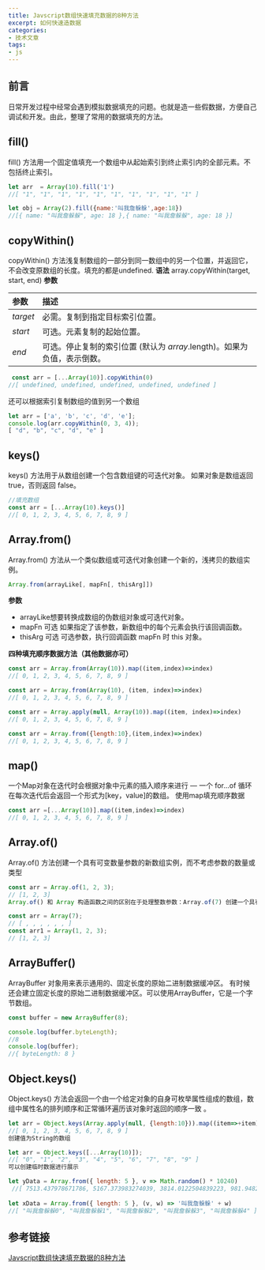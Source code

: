 ```yaml
---
title: Javscript数组快速填充数据的8种方法
excerpt: 如何快速造数据
categories:
- 技术文章
tags:
- js
---
```


## 前言
日常开发过程中经常会遇到模拟数据填充的问题。也就是造一些假数据，方便自己调试和开发。由此，整理了常用的数据填充的方法。

## fill()
fill() 方法用一个固定值填充一个数组中从起始索引到终止索引内的全部元素。不包括终止索引。
```javascript
let arr  = Array(10).fill('1')
//[ "1", "1", "1", "1", "1", "1", "1", "1", "1", "1" ]

let obj = Array(2).fill({name:'叫我詹躲躲',age:18})
//[{ name: "叫我詹躲躲", age: 18 },{ name: "叫我詹躲躲", age: 18 }]
```

## copyWithin()
copyWithin() 方法浅复制数组的一部分到同一数组中的另一个位置，并返回它，不会改变原数组的长度。填充的都是undefined.
**语法**
array.copyWithin(target, start, end)
**参数**

| 参数     | 描述                                                         |
| :------- | :----------------------------------------------------------- |
| *target* | 必需。复制到指定目标索引位置。                               |
| *start*  | 可选。元素复制的起始位置。                                   |
| *end*    | 可选。停止复制的索引位置 (默认为 *array*.length)。如果为负值，表示倒数。 |

```javascript
 const arr = [...Array(10)].copyWithin(0)
//[ undefined, undefined, undefined, undefined, undefined ]
```
还可以根据索引复制数组的值到另一个数组
```javascript
let arr = ['a', 'b', 'c', 'd', 'e'];
console.log(arr.copyWithin(0, 3, 4));
[ "d", "b", "c", "d", "e" ]
```

## keys()
keys() 方法用于从数组创建一个包含数组键的可迭代对象。 如果对象是数组返回 true，否则返回 false。
```javascript
//填充数组
const arr = [...Array(10).keys()]
//[ 0, 1, 2, 3, 4, 5, 6, 7, 8, 9 ]
```

## Array.from()
Array.from() 方法从一个类似数组或可迭代对象创建一个新的，浅拷贝的数组实例。
```javascript
Array.from(arrayLike[, mapFn[, thisArg]])
```
**参数**
- arrayLike想要转换成数组的伪数组对象或可迭代对象。
- mapFn 可选 如果指定了该参数，新数组中的每个元素会执行该回调函数。
- thisArg 可选 可选参数，执行回调函数 mapFn 时 this 对象。

**四种填充顺序数据方法（其他数据亦可）**
```javascript
const arr = Array.from(Array(10)).map((item,index)=>index)
//[ 0, 1, 2, 3, 4, 5, 6, 7, 8, 9 ]

const arr = Array.from(Array(10), (item, index)=>index)
//[ 0, 1, 2, 3, 4, 5, 6, 7, 8, 9 ]

const arr = Array.apply(null, Array(10)).map((item, index)=>index)
//[ 0, 1, 2, 3, 4, 5, 6, 7, 8, 9 ]

const arr = Array.from({length:10},(item,index)=>index)
//[ 0, 1, 2, 3, 4, 5, 6, 7, 8, 9 ]
```

## map()
一个Map对象在迭代时会根据对象中元素的插入顺序来进行 — 一个 for...of 循环在每次迭代后会返回一个形式为[key，value]的数组。 使用map填充顺序数据
```javascript
const arr =[...Array(10)].map((item,index)=>index)
//[ 0, 1, 2, 3, 4, 5, 6, 7, 8, 9 ]
```

## Array.of()
Array.of() 方法创建一个具有可变数量参数的新数组实例，而不考虑参数的数量或类型
```javascript
const arr = Array.of(1, 2, 3);   
// [1, 2, 3]
Array.of() 和 Array 构造函数之间的区别在于处理整数参数：Array.of(7) 创建一个具有单个元素 7 的数组，而 Array(7) 创建一个长度为7的空数组（注意：这是指一个有7个空位(empty)的数组，而不是由7个undefined组成的数组）。

const arr = Array(7);          
// [ , , , , , , ]
const arr1 = Array(1, 2, 3);    
// [1, 2, 3]
```

## ArrayBuffer()
ArrayBuffer 对象用来表示通用的、固定长度的原始二进制数据缓冲区。 有时候还会建立固定长度的原始二进制数据缓冲区。可以使用ArrayBuffer，它是一个字节数组。
```javascript
const buffer = new ArrayBuffer(8);

console.log(buffer.byteLength);
//8
console.log(buffer);
//{ byteLength: 8 }
```

## Object.keys()
Object.keys() 方法会返回一个由一个给定对象的自身可枚举属性组成的数组，数组中属性名的排列顺序和正常循环遍历该对象时返回的顺序一致 。
```javascript
let arr = Object.keys(Array.apply(null, {length:10})).map((item=>+item));
//[ 0, 1, 2, 3, 4, 5, 6, 7, 8, 9 ]
创建值为String的数组

let arr = Object.keys([...Array(10)]);
//[ "0", "1", "2", "3", "4", "5", "6", "7", "8", "9" ]
可以创建临时数据进行展示

let yData = Array.from({ length: 5 }, v => Math.random() * 10240)
 //[ 7513.437978671786, 5167.373983274039, 3814.0122504839223, 981.9482320596001, 4330.3850800180335 ]
 
let xData = Array.from({ length: 5 }, (v, w) => '叫我詹躲躲' + w)
//[ "叫我詹躲躲0", "叫我詹躲躲1", "叫我詹躲躲2", "叫我詹躲躲3", "叫我詹躲躲4" ]
```

## 参考链接
[Javscript数组快速填充数据的8种方法](https://zhuanlan.zhihu.com/p/267587176)
